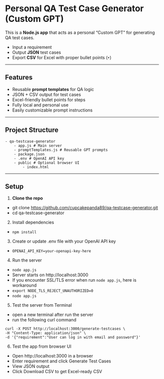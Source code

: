 # Personal QA Test Case Generator (Custom GPT)

This is a **Node.js app** that acts as a personal “Custom GPT” for generating QA test cases.  

- Input a requirement  
- Output **JSON** test cases  
- Export **CSV** for Excel with proper bullet points (`•`)  

---

## Features

- Reusable **prompt templates** for QA logic  
- JSON + CSV output for test cases  
- Excel-friendly bullet points for steps  
- Fully local and personal use  
- Easily customizable prompt instructions  

---

## Project Structure
```
- qa-testcase-generator
    - app.js # Main server
    - promptTemplates.js # Reusable GPT prompts
    - package.json
    - .env # OpenAI API key
    - public # Optional browser UI
        - index.html
```
---

## Setup

1. **Clone the repo**

- git clone https://github.com/cupcakepanda89/qa-testcase-generator.git
- cd qa-testcase-generator

2. Install dependencies

- `npm install`

3. Create or update .env file with your OpenAI API key

- `OPENAI_API_KEY=your-openapi-key-here`

4. Run the server

- `node app.js`
- Server starts on http://localhost:3000
- If you encounter SSL/TLS error when run `node app.js`, here is workaround
- `export NODE_TLS_REJECT_UNAUTHORIZED=0`
- `node app.js`

5. Test the server from Terminal

- open a new terminal after run the server
- run the following curl command
```
curl -X POST http://localhost:3000/generate-testcases \
-H "Content-Type: application/json" \
-d '{"requirement":"User can log in with email and password"}'
```

6. Test the app from browser UI

- Open http://localhost:3000 in a browser
- Enter requirement and click Generate Test Cases
- View JSON output
- Click Download CSV to get Excel-ready CSV